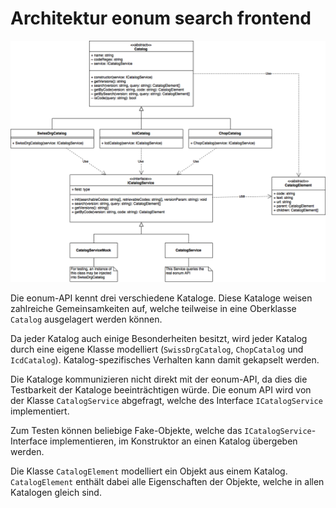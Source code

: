 # Architektur eonum search frontend

![](./Architecture.png)

Die eonum-API kennt drei verschiedene Kataloge. Diese Kataloge weisen zahlreiche Gemeinsamkeiten auf, welche teilweise in eine Oberklasse `Catalog` ausgelagert werden können.

Da jeder Katalog auch einige Besonderheiten besitzt, wird jeder Katalog durch eine eigene Klasse modelliert (`SwissDrgCatalog`, `ChopCatalog` und `IcdCatalog`). Katalog-spezifisches Verhalten kann damit gekapselt werden.

Die Kataloge kommunizieren nicht direkt mit der eonum-API, da dies die Testbarkeit der Kataloge beeinträchtigen würde. Die eonum API wird von der Klasse `CatalogService` abgefragt, welche des Interface `ICatalogService` implementiert.

Zum Testen können beliebige Fake-Objekte, welche das `ICatalogService`-Interface implementieren, im Konstruktor an einen Katalog übergeben werden.

Die Klasse `CatalogElement` modelliert ein Objekt aus einem Katalog. `CatalogElement` enthält dabei alle Eigenschaften der Objekte, welche in allen Katalogen gleich sind.
